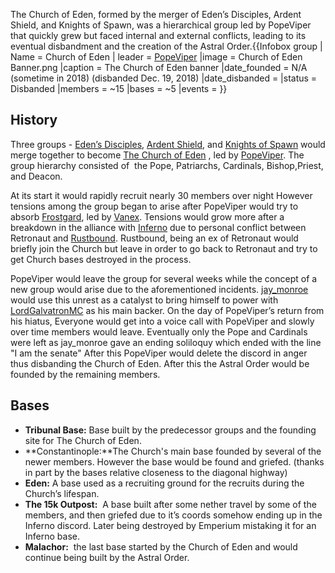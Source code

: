 The Church of Eden, formed by the merger of Eden’s Disciples, Ardent Shield, and Knights of Spawn, was a hierarchical group led by PopeViper that quickly grew but faced internal and external conflicts, leading to its eventual disbandment and the creation of the Astral Order.{{Infobox group
| Name = Church of Eden
| leader = [PopeViper](https://2b2t.miraheze.org/wiki/PopeViper)
|image = Church of Eden Banner.png
|caption = The Church of Eden banner
|date_founded = N/A (sometime in 2018) (disbanded Dec. 19, 2018)
|date_disbanded =
|status = Disbanded
|members = ~15
|bases = ~5
|events =
}}

## History
Three groups - [Eden’s Disciples](https://2b2t.miraheze.org/wiki/Eden%E2%80%99s_Disciples), [Ardent Shield](https://2b2t.miraheze.org/wiki/Ardent_Shield), and [Knights of Spawn](https://2b2t.miraheze.org/wiki/Knights_of_Spawn) would merge together to become [The Church of Eden](https://2b2t.miraheze.org/wiki/The_Church_of_Eden) , led by [PopeViper](https://2b2t.miraheze.org/wiki/PopeViper). The group hierarchy consisted of  the Pope, Patriarchs, Cardinals, Bishop,Priest, and Deacon.

At its start it would rapidly recruit nearly 30 members over night However tensions among the group began to arise after PopeViper would try to absorb [Frostgard](https://2b2t.miraheze.org/wiki/Frostgard), led by [Vanex](https://2b2t.miraheze.org/wiki/Vanex). Tensions would grow more after a breakdown in the alliance with [Inferno](https://2b2t.miraheze.org/wiki/Inferno) due to personal conflict between Retronaut and [Rustbound](https://2b2t.miraheze.org/wiki/Rustbound). Rustbound, being an ex of Retronaut would briefly join the Church but leave in order to go back to Retronaut and try to get Church bases destroyed in the process.

PopeViper would leave the group for several weeks while the concept of a new group would arise due to the aforementioned incidents. [jay_monroe](https://2b2t.miraheze.org/wiki/jay_monroe) would use this unrest as a catalyst to bring himself to power with [LordGalvatronMC](https://2b2t.miraheze.org/wiki/LordGalvatronMC) as his main backer. On the day of PopeViper’s return from his hiatus, Everyone would get into a voice call with PopeViper and slowly over time members would leave. Eventually only the Pope and Cardinals were left as jay_monroe gave an ending soliloquy which ended with the line "I am the senate" After this PopeViper would delete the discord in anger thus disbanding the Church of Eden. After this the Astral Order would be founded by the remaining members.

## Bases
* **Tribunal Base:** Base built by the predecessor groups and the founding site for The Church of Eden.
* **Constantinople:**The Church's main base founded by several of the newer members. However the base would be found and griefed. (thanks in part by the bases relative closeness to the diagonal highway)
* **Eden:** A base used as a recruiting ground for the recruits during the Church’s lifespan.
* **The 15k Outpost:**  A base built after some nether travel by some of the members, and then griefed due to it’s coords somehow ending up in the Inferno discord. Later being destroyed by Emperium mistaking it for an Inferno base.
* **Malachor:**  the last base started by the Church of Eden and would continue being built by the Astral Order.